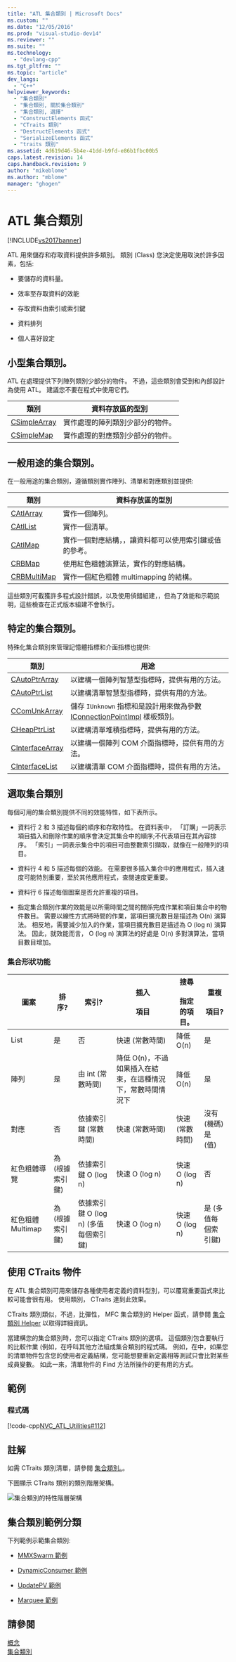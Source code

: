 ```yaml
---
title: "ATL 集合類別 | Microsoft Docs"
ms.custom: ""
ms.date: "12/05/2016"
ms.prod: "visual-studio-dev14"
ms.reviewer: ""
ms.suite: ""
ms.technology: 
  - "devlang-cpp"
ms.tgt_pltfrm: ""
ms.topic: "article"
dev_langs: 
  - "C++"
helpviewer_keywords: 
  - "集合類別"
  - "集合類別, 關於集合類別"
  - "集合類別, 選擇"
  - "ConstructElements 函式"
  - "CTraits 類別"
  - "DestructElements 函式"
  - "SerializeElements 函式"
  - "traits 類別"
ms.assetid: 4d619d46-5b4e-41dd-b9fd-e86b1fbc00b5
caps.latest.revision: 14
caps.handback.revision: 9
author: "mikeblome"
ms.author: "mblome"
manager: "ghogen"
---
```

# ATL 集合類別
[!INCLUDE[vs2017banner](../assembler/inline/includes/vs2017banner.md)]

ATL 用來儲存和存取資料提供許多類別。  類別 \(Class\) 您決定使用取決於許多因素，包括:  
  
-   要儲存的資料量。  
  
-   效率至存取資料的效能  
  
-   存取資料由索引或索引鍵  
  
-   資料排列  
  
-   個人喜好設定  
  
## 小型集合類別。  
 ATL 在處理提供下列陣列類別少部分的物件。  不過，這些類別會受到和內部設計為使用 ATL。  建議您不要在程式中使用它們。  
  
|類別|資料存放區的型別|  
|--------|--------------|  
|[CSimpleArray](../atl/reference/csimplearray-class.md)|實作處理的陣列類別少部分的物件。|  
|[CSimpleMap](../atl/reference/csimplemap-class.md)|實作處理的對應類別少部分的物件。|  
  
## 一般用途的集合類別。  
 在一般用途的集合類別，遵循類別實作陣列、清單和對應類別並提供:  
  
|類別|資料存放區的型別|  
|--------|--------------|  
|[CAtlArray](../atl/reference/catlarray-class.md)|實作一個陣列。|  
|[CAtlList](../atl/reference/catllist-class.md)|實作一個清單。|  
|[CAtlMap](../atl/reference/catlmap-class.md)|實作一個對應結構，，讓資料都可以使用索引鍵或值的參考。|  
|[CRBMap](../atl/reference/crbmap-class.md)|使用紅色粗體演算法，實作的對應結構。|  
|[CRBMultiMap](../atl/reference/crbmultimap-class.md)|實作一個紅色粗體 multimapping 的結構。|  
  
 這些類別可截獲許多程式設計錯誤，以及使用偵錯組建，，但為了效能和示範說明，這些檢查在正式版本組建不會執行。  
  
## 特定的集合類別。  
 特殊化集合類別來管理記憶體指標和介面指標也提供:  
  
|類別|用途|  
|--------|--------|  
|[CAutoPtrArray](../atl/reference/cautoptrarray-class.md)|以建構一個陣列智慧型指標時，提供有用的方法。|  
|[CAutoPtrList](../atl/reference/cautoptrlist-class.md)|以建構清單智慧型指標時，提供有用的方法。|  
|[CComUnkArray](../atl/reference/ccomunkarray-class.md)|儲存 `IUnknown` 指標和是設計用來做為參數 [IConnectionPointImpl](../atl/reference/iconnectionpointimpl-class.md) 樣板類別。|  
|[CHeapPtrList](../atl/reference/cheapptrlist-class.md)|以建構清單堆積指標時，提供有用的方法。|  
|[CInterfaceArray](../atl/reference/cinterfacearray-class.md)|以建構一個陣列 COM 介面指標時，提供有用的方法。|  
|[CInterfaceList](../atl/reference/cinterfacelist-class.md)|以建構清單 COM 介面指標時，提供有用的方法。|  
  
## 選取集合類別  
 每個可用的集合類別提供不同的效能特性，如下表所示。  
  
-   資料行 2 和 3 描述每個的順序和存取特性。  在資料表中， 「訂購」一詞表示項目插入和刪除作業的順序會決定其集合中的順序;不代表項目在其內容排序。  「索引」一詞表示集合中的項目可由整數索引擷取，就像在一般陣列的項目。  
  
-   資料行 4 和 5 描述每個的效能。  在需要很多插入集合中的應用程式，插入速度可能特別重要，至於其他應用程式，查閱速度更重要。  
  
-   資料行 6 描述每個圖案是否允許重複的項目。  
  
-   指定集合類別作業的效能是以所需時間之間的關係完成作業和項目集合中的物件數目。  需要以線性方式將時間的作業，當項目擴充數目是描述為 O\(n\) 演算法。  相反地，需要減少加入的作業，當項目擴充數目是描述為 O \(log n\) 演算法。  因此，就效能而言， O \(log n\) 演算法的好處是 O\(n\) 多對演算法，當項目數目增加。  
  
### 集合形狀功能  
  
|圖案|排序?|索引?|插入<br /><br /> 項目|搜尋<br /><br /> 指定的項目。|重複<br /><br /> 項目?|  
|--------|---------|---------|---------------|-------------------|----------------|  
|List|是|否|快速 \(常數時間\)|降低 O\(n\)|是|  
|陣列|是|由 int \(常數時間\)|降低 O\(n\)，不過如果插入在結束，在這種情況下，常數時間情況下|降低 O\(n\)|是|  
|對應|否|依據索引鍵 \(常數時間\)|快速 \(常數時間\)|快速 \(常數時間\)|沒有 \(機碼\) 是 \(值\)|  
|紅色粗體導覽|為 \(根據索引鍵\)|依據索引鍵 O \(log n\)|快速 O \(log n\)|快速 O \(log n\)|否|  
|紅色粗體 Multimap|為 \(根據索引鍵\)|依據索引鍵 O \(log n\) \(多值每個索引鍵\)|快速 O \(log n\)|快速 O \(log n\)|是 \(多值每個索引鍵\)|  
  
## 使用 CTraits 物件  
 在 ATL 集合類別可用來儲存各種使用者定義的資料型別，可以覆寫重要函式來比較可能會很有用。  使用類別， CTraits 達到此效果。  
  
 CTraits 類別類似，不過，比彈性， MFC 集合類別的 Helper 函式，請參閱 [集合類別 Helper](../mfc/reference/collection-class-helpers.md) 以取得詳細資訊。  
  
 當建構您的集合類別時，您可以指定 CTraits 類別的選項。  這個類別包含要執行的比較作業 \(例如，在呼叫其他方法組成集合類別的程式碼。  例如，在中，如果您的清單物件包含您的使用者定義結構，您可能想要重新定義相等測試只會比對某些成員變數。  如此一來，清單物件的 Find 方法所操作的更有用的方式。  
  
## 範例  
  
### 程式碼  
 [!code-cpp[NVC_ATL_Utilities#112](../atl/codesnippet/CPP/atl-collection-classes_1.cpp)]  
  
## 註解  
 如需 CTraits 類別清單，請參閱 [集合類別。](../atl/collection-classes.md)。  
  
 下圖顯示 CTraits 類別的類別階層架構。  
  
 ![集合類別的特性階層架構](../atl/media/vctraitscollectionclasseshierarchy.png "vcTraitsCollectionClassesHierarchy")  
  
## 集合類別範例分類  
 下列範例示範集合類別:  
  
-   [MMXSwarm 範例](../top/visual-cpp-samples.md)  
  
-   [DynamicConsumer 範例](../top/visual-cpp-samples.md)  
  
-   [UpdatePV 範例](../top/visual-cpp-samples.md)  
  
-   [Marquee 範例](../top/visual-cpp-samples.md)  
  
## 請參閱  
 [概念](../atl/active-template-library-atl-concepts.md)   
 [集合類別](../atl/collection-classes.md)